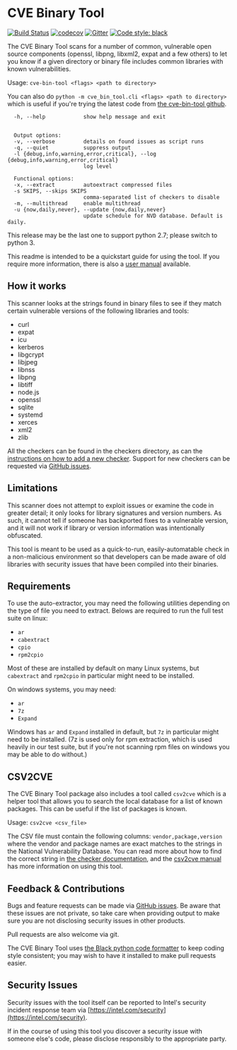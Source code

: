 CVE Binary Tool
===============

[![Build Status](https://travis-ci.org/intel/cve-bin-tool.svg?branch=master)](https://travis-ci.org/intel/cve-bin-tool)
[![codecov](https://codecov.io/gh/intel/cve-bin-tool/branch/master/graph/badge.svg)](https://codecov.io/gh/intel/cve-bin-tool)
[![Gitter](https://badges.gitter.im/cve-bin-tool/community.svg)](https://gitter.im/cve-bin-tool/community?utm_source=badge&utm_medium=badge&utm_campaign=pr-badge)
[![Code style: black](https://img.shields.io/badge/code%20style-black-000000.svg)](https://github.com/python/black)


The CVE Binary Tool scans for a number of common, vulnerable open source
components (openssl, libpng, libxml2, expat and a few others) to let you know
if a given directory or binary file includes common libraries with known
vulnerabilities.

Usage:
`cve-bin-tool <flags> <path to directory>`

You can also do `python -m cve_bin_tool.cli <flags> <path to directory>` which is useful if you're trying the latest code from [the cve-bin-tool github](https://github.com/intel/cve-bin-tool/compare).


```
  -h, --help            show help message and exit


  Output options:
  -v, --verbose         details on found issues as script runs
  -q, --quiet           suppress output
  -l {debug,info,warning,error,critical}, --log {debug,info,warning,error,critical}
                        log level

  Functional options:
  -x, --extract         autoextract compressed files
  -s SKIPS, --skips SKIPS
                        comma-separated list of checkers to disable
  -m, --multithread     enable multithread
  -u {now,daily,never}, --update {now,daily,never}
                        update schedule for NVD database. Default is daily.
```

This release may be the last one to support python 2.7; please switch to python 3.

This readme is intended to be a quickstart guide for using the tool.  If you
require more information, there is also a [user manual](MANUAL.md) available.

How it works
------------

This scanner looks at the strings found in binary files to see if they
match certain vulnerable versions of the following libraries and tools:

* curl
* expat
* icu
* kerberos
* libgcrypt
* libjpeg
* libnss
* libpng
* libtiff
* node.js
* openssl
* sqlite
* systemd
* xerces
* xml2
* zlib

All the checkers can be found in the checkers directory, as can the
[instructions on how to add a new checker](cve_bin_tool/checkers/README.md).
Support for new checkers can be requested via
[GitHub issues](https://github.com/intel/cve-bin-tool/issues).

Limitations
-----------

This scanner does not attempt to exploit issues or examine the code in greater
detail; it only looks for library signatures and version numbers.  As such, it
cannot tell if someone has backported fixes to a vulnerable version, and it
will not work if library or version information was intentionally obfuscated.

This tool is meant to be used as a quick-to-run, easily-automatable check in a
non-malicious environment so that developers can be made aware of old libraries
with security issues that have been compiled into their binaries.

Requirements
------------

To use the auto-extractor, you may need the following utilities depending on the
type of file you need to extract. Belows are required to run the full
test suite on linux:

* `ar`
* `cabextract`
* `cpio`
* `rpm2cpio`

Most of these are installed by default on many Linux systems, but `cabextract` and
`rpm2cpio` in particular might need to be installed.

On windows systems, you may need:

* `ar`
* `7z`
* `Expand`

Windows has `ar` and `Expand` installed in default, but `7z` in particular might need to be installed.  (7z is used only for rpm extraction, which is used heavily in our test suite, but if you're not scanning rpm files on windows you may be able to do without.)

CSV2CVE
-------

The CVE Binary Tool package also includes a tool called `csv2cve` which is a helper tool that allows you to search the local database for a list of known packages.  This can be useful if the list of packages is known.

Usage:
`csv2cve <csv_file>`

The CSV file must contain the following columns: `vendor,package,version` where the vendor and package names are exact matches to the strings in the National Vulnerability Database.  You can read more about how to find the correct string in [the checker documentation](https://github.com/intel/cve-bin-tool/blob/master/cve_bin_tool/checkers/README.md), and the [csv2cve manual](https://github.com/intel/cve-bin-tool/blob/master/CSV2CVE.md) has more information on using this tool.

Feedback & Contributions
------------------------

Bugs and feature requests can be made via [GitHub
issues](https://github.com/intel/cve-bin-tool).  Be aware that these issues are
not private, so take care when providing output to make sure you are not
disclosing security issues in other products.

Pull requests are also welcome via git.

The CVE Binary Tool uses [the Black python code
formatter](https://github.com/python/black) to keep coding style consistent;
you may wish to have it installed to make pull requests easier.

Security Issues
---------------

Security issues with the tool itself can be reported to Intel's security
incident response team via
[https://intel.com/security](https://intel.com/security).

If in the course of using this tool you discover a security issue with someone
else's code, please disclose responsibly to the appropriate party.

